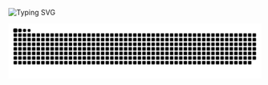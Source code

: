 ![Typing SVG](https://readme-typing-svg.demolab.com?font=Fira+Code&size=13&pause=1000&color=DD0C19&background=747AFF00&width=435&lines=effort+can+be+addictive%2C+especially+when+it's+rewarding)

<picture>
  <source media="(prefers-color-scheme: dark)" srcset="https://raw.githubusercontent.com/HlkL/HlkL/output/github-contribution-grid-snake-dark.svg">
  <source media="(prefers-color-scheme: light)" srcset="https://raw.githubusercontent.com/HlkL/HlkL/output/github-contribution-grid-snake.svg">
  <img alt="github contribution grid snake animation" src="https://raw.githubusercontent.com/HlkL/HlkL/output/github-contribution-grid-snake.svg">
</picture>
